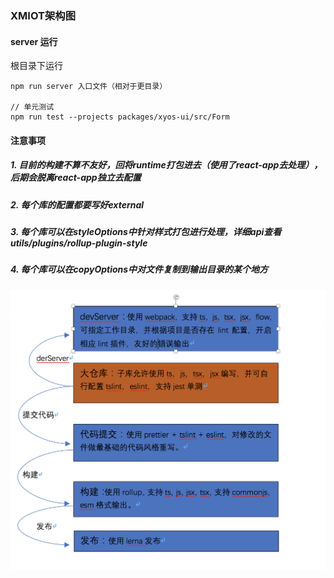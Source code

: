 ### XMIOT架构图

#### server 运行

根目录下运行

```
npm run server 入口文件（相对于更目录）

// 单元测试
npm run test --projects packages/xyos-ui/src/Form

```

#### 注意事项

##### 1. 目前的构建不算不友好，回将runtime打包进去（使用了react-app去处理），后期会脱离react-app独立去配置

##### 2. 每个库的配置都要写好external

##### 3. 每个库可以在styleOptions中针对样式打包进行处理，详细api查看 utils/plugins/rollup-plugin-style

##### 4. 每个库可以在copyOptions中对文件复制到输出目录的某个地方

![xmiot](./xmiot.png)
  
